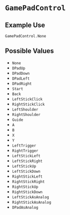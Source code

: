 # `GamePadControl`


## Example Use

`GamePadControl.None`

## Possible Values

* `None`
* `DPadUp`
* `DPadDown`
* `DPadLeft`
* `DPadRight`
* `Start`
* `Back`
* `LeftStickClick`
* `RightStickClick`
* `LeftShoulder`
* `RightShoulder`
* `Guide`
* `A`
* `B`
* `X`
* `Y`
* `LeftTrigger`
* `RightTrigger`
* `LeftStickLeft`
* `LeftStickRight`
* `LeftStickUp`
* `LeftStickDown`
* `RightStickLeft`
* `RightStickRight`
* `RightStickUp`
* `RightStickDown`
* `LeftStickAsAnalog`
* `RightStickAsAnalog`
* `DPadAsAnalog`
